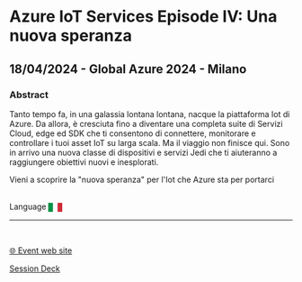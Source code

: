 # Azure IoT Services Episode IV: Una nuova speranza
## 18/04/2024 - Global Azure 2024 - Milano 
### Abstract
Tanto tempo fa, in una galassia lontana lontana, nacque la piattaforma Iot di Azure. Da allora, è cresciuta fino a diventare una completa suite di Servizi Cloud, edge ed SDK che ti consentono di connettere, monitorare e controllare i tuoi asset IoT su larga scala. Ma il viaggio non finisce qui. Sono in arrivo una nuova classe di dispositivi e servizi Jedi che ti aiuteranno a raggiungere obiettivi nuovi e inesplorati.

Vieni a scoprire la "nuova speranza" per l'Iot che Azure sta per portarci


<br/>
Language <img width="25" src="https://raw.githubusercontent.com/dpcons/DPCons/Dev/Resources/FlagItaly.svg" style="vertical-align:middle">
<br/>

---

<br/>
<p>
<a href="https://www.azuremeetupmilano.it/">🌐 Event web site</a>
</p>

<p>
<a href="https://github.com/dpcons/DPCons/blob/main/Decks/20240418-Azure IoT Services Episode IV Una nuova speranza.pdf"  
target="_blank">Session Deck</a>
</a>
</p>
